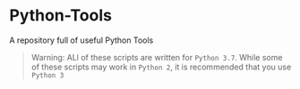 # Python-Tools
A repository full of useful Python Tools
> Warning: ALl of these scripts are written for `Python 3.7`. While some of these scripts may work in `Python 2`, it is recommended that you use `Python 3`

